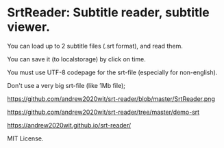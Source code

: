 # SrtReader: Subtitle reader, subtitle viewer.

You can load up to 2 subtitle files (.srt format), and read them.

You can save it (to localstorage) by click on time.

You must use UTF-8 codepage for the srt-file (especially for non-english).

Don't use a very big srt-file (like 1Mb file);

https://github.com/andrew2020wit/srt-reader/blob/master/SrtReader.png

https://github.com/andrew2020wit/srt-reader/tree/master/demo-srt

https://andrew2020wit.github.io/srt-reader/

MIT License.
